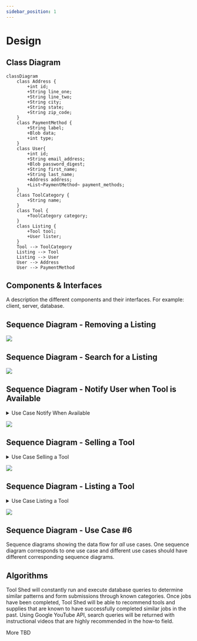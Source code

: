 ```yaml
---
sidebar_position: 1
---
```

# Design

## Class Diagram
```mermaid
classDiagram
    class Address {
        +int id;
        +String line_one;
        +String line_two;
        +String city;
        +String state;
        +String zip_code;
    }
    class PaymentMethod {
        +String label;
        +Blob data;
        +int type;
    }
    class User{
        +int id;
        +String email_address;
        +Blob password_digest;
        +String first_name;
        +String last_name;
        +Address address;
        +List~PaymentMethod~ payment_methods;
    }
    class ToolCategory {
        +String name;
    }
    class Tool {
        +ToolCategory category;
    }
    class Listing {
        +Tool tool;
        +User lister;
    }
    Tool --> ToolCategory
    Listing --> Tool
    Listing --> User
    User --> Address
    User --> PaymentMethod
```

## Components & Interfaces
A description the different components and their interfaces. For example: client, server, database.


## Sequence Diagram - Removing a Listing
[![](https://mermaid.ink/img/pako:eNptksFOGzEQhl9l5BMVJA-wB6QUeqgUqMSGnixVE3vYteIdB8-YKkK8e-2waQPqzfI_3_if3_NqXPJkOiP0XIgd3QYcMk6W0WnKUAAFHoWy5T1mDS7skRViavfrNASG3mUi_qj7Jt-i4haFPqFHMogGHuCOuHyUpck9aZNl1quV8IJKUM9lcX19GVMHfdlOQaVaaSaqB0-sAaNAYtikFKEfycPjw9pyTI3yHdyM5HYCmkCIIDxBqaNBEKgt_F-7GNWyr8iiPfRAmgO91F5SnCORpxLjYW66KF2LYWjDBF4ul5Ypth4Nb_R90nNuxiq1yQfAAUNNjtifButgW1QT38TgduQvvlRgfkbG9HvVkqA5PWnqEZP_YHKGnfI8B9yIPFCvqEUu7n9sfq1-rr6vV1_X387gd3mu_RyAp38fY67MRHnC4OsuvVoGsEZHmsiarh495p01lt9qHRZN_YGd6TQXujJlX5M_7d3pknyo63f3vpvHFX37A8Pq8ZU?type=png)](https://mermaid.live/edit#pako:eNptksFOGzEQhl9l5BMVJA-wB6QUeqgUqMSGnixVE3vYteIdB8-YKkK8e-2waQPqzfI_3_if3_NqXPJkOiP0XIgd3QYcMk6W0WnKUAAFHoWy5T1mDS7skRViavfrNASG3mUi_qj7Jt-i4haFPqFHMogGHuCOuHyUpck9aZNl1quV8IJKUM9lcX19GVMHfdlOQaVaaSaqB0-sAaNAYtikFKEfycPjw9pyTI3yHdyM5HYCmkCIIDxBqaNBEKgt_F-7GNWyr8iiPfRAmgO91F5SnCORpxLjYW66KF2LYWjDBF4ul5Ypth4Nb_R90nNuxiq1yQfAAUNNjtifButgW1QT38TgduQvvlRgfkbG9HvVkqA5PWnqEZP_YHKGnfI8B9yIPFCvqEUu7n9sfq1-rr6vV1_X387gd3mu_RyAp38fY67MRHnC4OsuvVoGsEZHmsiarh495p01lt9qHRZN_YGd6TQXujJlX5M_7d3pknyo63f3vpvHFX37A8Pq8ZU)

## Sequence Diagram - Search for a Listing
[![](https://mermaid.ink/img/pako:eNrVU8lOwzAQ_ZWRT6AuF245VEIqt0DpdkGRkGtPEgvHDl4kqqr_zmRpS6HlDDlZM29zPLNjwkpkCfP4HtEInCpeOF5l5l4E62Dt0WUG6GtOo8lkoG2hzLgMlU5gGTeVCh7aGggXJZqguPZgDays1bAsUcJ6kXYaJ-6IpEaNZAKpLRo2NcbjcytlJH70Vk0NhFbizcPNJoZgTQKLh6fV62o2S2874onQ6A86fal8rfkWHGVrMrX9X72ebR01Dwi5dRVwIztj8O11L1pNeeAb7pH-yTyFeUS3PVoceu2dv_o00AX62hqPR_S58FksXiDhc4e-vB6-zRxrSfnlj-xXXP5Q_PadPWoUNFe2Doom6e6fxO7HkwYaZnl-Sfsbq0dCZtiQVegqriTt4q7hZSyUWGHGEjpKzHnUIWOZ2ROUx2CXWyNYElzEIeueu19dluS0gVRFqWiFH7v9btd8yGpuXqw9YPafkGpRvQ?type=png)](https://mermaid.live/edit#pako:eNrVU8lOwzAQ_ZWRT6AuF245VEIqt0DpdkGRkGtPEgvHDl4kqqr_zmRpS6HlDDlZM29zPLNjwkpkCfP4HtEInCpeOF5l5l4E62Dt0WUG6GtOo8lkoG2hzLgMlU5gGTeVCh7aGggXJZqguPZgDays1bAsUcJ6kXYaJ-6IpEaNZAKpLRo2NcbjcytlJH70Vk0NhFbizcPNJoZgTQKLh6fV62o2S2874onQ6A86fal8rfkWHGVrMrX9X72ebR01Dwi5dRVwIztj8O11L1pNeeAb7pH-yTyFeUS3PVoceu2dv_o00AX62hqPR_S58FksXiDhc4e-vB6-zRxrSfnlj-xXXP5Q_PadPWoUNFe2Doom6e6fxO7HkwYaZnl-Sfsbq0dCZtiQVegqriTt4q7hZSyUWGHGEjpKzHnUIWOZ2ROUx2CXWyNYElzEIeueu19dluS0gVRFqWiFH7v9btd8yGpuXqw9YPafkGpRvQ)

## Sequence Diagram - Notify User when Tool is Available

<details><summary>Use Case Notify When Available</summary>

1. The user navigates to (URL:TBD) and enters their username and password followed by clicking the ‘Login’ button.  

2. The user clicks on the (button: RENT_TOOL) and completes the following fields. 

    -Name of Tool: Air Blower 

    -Zip Code: ##### 

    -Search Radius: 15 miles 

3. The user clicks (button: SEARCH_TOOL) which will complete the request and execute the database query. 

4. The user is presented with this result 

    -There are no Air Blowers within 15 miles 

    -Show rented out tools 

5. The user clicks (Show Rented Out Tools) which will show if that tool is being rented out in the area. 

6. The user is presented with the following results 

    -Gas Air Blower (NAME) (CONTACT) 

    -Electric (Battery) Air Blower (NAME) (CONTACT) 

    -Electric (Wireless) Air Blower (NAME) (CONTACT) 

7. The user clicks the desired item and receives a prompt. 

    -You will be notified when this item is listed. 
    
</details>  

[![](https://mermaid.ink/img/pako:eNq1VD1v2zAQ_SsXTjYaD101ZGiy1S0aKx4KGChO5EkiTJEqP2wIaf57T5Rs2HULdGg1CJR4fO_du-O9CukUiUIE-p7ISnrS2Hjsdhb4QRmdh20gP3336KOWukcbwQAGWLtGWyilJ7K3IWoMecKIFQa63a7G7Q_eHc_403vkg9XDwzswBZSp6nQMYDITEymyUaMJ4Cy8OGegbEnBdrM-S9YHjHSh2sAqoylGe17DcyI_wOKxJbkPHC-TRzmAq285lhNA5Qn3oOs53ccLEegJtJXOe5IRFp6i13RAAzpAsiFJSSHUycxIZzlZXjED1qgN5_ADXlgYNqhnL8mqaaFyBqvsB2ewodA7GwgWm4mPD5dnKjMsL_NezVTZVZ1L1nD8iePacqjmQGn06M6iSjE6WzCljd9Gu0-WZOwZWunQGxzCVI8xlA34gg39Cb13fTJcpAC18x2gVSfCkMt9yXFdt2s_qms__jKXsnVH2Fo8sO1YGcqyw_LfkgYy3BGzJe__b0KfXdT1AB39rjj5BHfn2CYBeu-6nhv1I1HPvgMNBC7FO_jqEhy1MVAR2BFPc5McW7IQW-4ao0PUtslt3Ssunbpjslk8_XLpxL3oyHeoFQ-W1zFoJ2JLHe1EwUuFfr8TO_vGcZiiKwcrRRF9onsxgc9DSBQ13zH-S0rzIPo0Tao8sN5-AiiKg38?type=png)](https://mermaid.live/edit#pako:eNq1VD1v2zAQ_SsXTjYaD101ZGiy1S0aKx4KGChO5EkiTJEqP2wIaf57T5Rs2HULdGg1CJR4fO_du-O9CukUiUIE-p7ISnrS2Hjsdhb4QRmdh20gP3336KOWukcbwQAGWLtGWyilJ7K3IWoMecKIFQa63a7G7Q_eHc_403vkg9XDwzswBZSp6nQMYDITEymyUaMJ4Cy8OGegbEnBdrM-S9YHjHSh2sAqoylGe17DcyI_wOKxJbkPHC-TRzmAq285lhNA5Qn3oOs53ccLEegJtJXOe5IRFp6i13RAAzpAsiFJSSHUycxIZzlZXjED1qgN5_ADXlgYNqhnL8mqaaFyBqvsB2ewodA7GwgWm4mPD5dnKjMsL_NezVTZVZ1L1nD8iePacqjmQGn06M6iSjE6WzCljd9Gu0-WZOwZWunQGxzCVI8xlA34gg39Cb13fTJcpAC18x2gVSfCkMt9yXFdt2s_qms__jKXsnVH2Fo8sO1YGcqyw_LfkgYy3BGzJe__b0KfXdT1AB39rjj5BHfn2CYBeu-6nhv1I1HPvgMNBC7FO_jqEhy1MVAR2BFPc5McW7IQW-4ao0PUtslt3Ssunbpjslk8_XLpxL3oyHeoFQ-W1zFoJ2JLHe1EwUuFfr8TO_vGcZiiKwcrRRF9onsxgc9DSBQ13zH-S0rzIPo0Tao8sN5-AiiKg38)

## Sequence Diagram - Selling a Tool

<details><summary>Use Case Selling a Tool</summary>
A homeowner wants to list a tool to sell it as they no longer need it anymore and for other users to be able to purchase it.

1. The user enters the URL.

2. The user enters their username and password.

3. The user clicks on the (button: LOGIN).

4. The user is brought to the homepage.

5. The user clicks on the (button: LIST_TOOL) and completes the following fields.

Name of tool

Zip Code: #####

Type of tool (Electric, Battery, Wireless, etc.)

Type of Listing (Sell or For Rent)

6. The user clicks on the (button: INSERT_IMAGE) to upload an image of the tool.

7. The user then clicks the (button: SUBMIT) to add tool to a listing.

8. The user sees a list of tools being sold after clicking submit.

9. The user can click the (button: LIST_TOOL) to list another tool if they want to.

10. The user clicks on the (button: LOG_OFF) to log off account.

11. The user exits the website.


</details>  

[![](https://mermaid.ink/img/pako:eNp1VMtu4zAM_BVCl90F2h_woZe2WSwQIEAeNwGFbNGpUFlyJapdo-i_L2W7rpJsbjJnSA6pkT9E4zWKSkR8TegafDDqGFQnHRmyCDu01rgjKNh7b6VTDfkACVSEQ8QgXa8Cmcb0yhHUOVwH_36BxIxw9O0c0BnQilStIo7lzZsihCRdgtu7O6greHSEAQ7bdYHX0tUjHr9w64_GgXGtD50i413BjtLFka0ruH_G5gVMC4n1AP41kWJB1Xy2BIYVzxNquJ0bHcqMOIXrOTy2j9wfYmoajLFN1g7Soc1zndXQHqP7QVOtstRjCLzejtPVEccRM5Aq2IcB1FEZngqdLpZzb03zwltPRN7Bz_Wf3f5pv9msfxUL2ua7ZdHAu4GFAf3Y47t5QEqBv88Z3yoeTOytGi4pixz2CzaU73r2TQQaegTfguVZOXRNV87Ih66UtJ0l5Tj8V8mUkZaMlbE2gk80I0uzHe9tKbS4YYpmA0IbfDfh5KFm07DTUZd3l5_A6AytUWfWPBK7QWPpoMudOny3A6SeO3Hq9Q3rr7muUc8vfr35_bRZrWYDlKVGp7FaduaRC_m2PZF5Kro--eLXJ25Eh_ySjOafw4d0AFLQM3YoRcVHja1KlqSQ7pOpKpHfDa4RFYWEN2JSP_9LRNUqfgWf_wDNxYKy?type=png)](https://mermaid.live/edit#pako:eNp1VMtu4zAM_BVCl90F2h_woZe2WSwQIEAeNwGFbNGpUFlyJapdo-i_L2W7rpJsbjJnSA6pkT9E4zWKSkR8TegafDDqGFQnHRmyCDu01rgjKNh7b6VTDfkACVSEQ8QgXa8Cmcb0yhHUOVwH_36BxIxw9O0c0BnQilStIo7lzZsihCRdgtu7O6greHSEAQ7bdYHX0tUjHr9w64_GgXGtD50i413BjtLFka0ruH_G5gVMC4n1AP41kWJB1Xy2BIYVzxNquJ0bHcqMOIXrOTy2j9wfYmoajLFN1g7Soc1zndXQHqP7QVOtstRjCLzejtPVEccRM5Aq2IcB1FEZngqdLpZzb03zwltPRN7Bz_Wf3f5pv9msfxUL2ua7ZdHAu4GFAf3Y47t5QEqBv88Z3yoeTOytGi4pixz2CzaU73r2TQQaegTfguVZOXRNV87Ih66UtJ0l5Tj8V8mUkZaMlbE2gk80I0uzHe9tKbS4YYpmA0IbfDfh5KFm07DTUZd3l5_A6AytUWfWPBK7QWPpoMudOny3A6SeO3Hq9Q3rr7muUc8vfr35_bRZrWYDlKVGp7FaduaRC_m2PZF5Kro--eLXJ25Eh_ySjOafw4d0AFLQM3YoRcVHja1KlqSQ7pOpKpHfDa4RFYWEN2JSP_9LRNUqfgWf_wDNxYKy)

## Sequence Diagram - Listing a Tool
<details><summary>Use Case Listing a Tool</summary>
The user would like to rent out tools that they are not currently using to earn some extra money.

1. The user navigates to (URL:TBD) and enters their username and password followed by clicking the (button: LOGIN).

2. The user clicks on the (button: LIST_TOOL) and completes the following fields.

    - Name of Tool

    - Zip Code: #####

    - Type of Tool (Electric, Battery, Wireless, etc.)

    - Type of Listing (For Rent)

    - Price (Price per hour/day/week)

3. The user clicks on the (button: INSERT_IMAGE) to upload images of the tool.

4. The user clicks the (button: SUBMIT) to add tool to the list of tools for rent.

5. The user is brought to the local listings menu once submission is successful.

6. The user clicks on the (button: LIST_TOOL) to repeat the process for as many tools as they would like to list for rent.

7. The user can then close the website or click the (button: LOG_OFF).


</details>  

[![](https://mermaid.ink/img/pako:eNqlVsFy2yAQ_RWGa52MHNmeSoccOrlkJr007aWjC4a1wwSBC8ipm8m_dwFZlhxnYiU-wYp97Nu3u-aZciOAltTBnwY0hxvJ1pbVlWbcG0ssaA-20gR_aJFb5mFgTOuL6-sv36x5cmBLEi2OSE1-_bg7cm0PJWu7Cc73YLfB14YwnHfkwdSwYWsg3pAlEGWYAHEElpySMa0R6oZ5tmQOSoJIVkIPSuCnI4j96WTe7y4Q5xCRb6w-iSLgDZw2GETpktK5Szcg08Po09mnBiFShkv0WmNK2wSRlbF1wBLSbRTbgSBGkwZdiOMWQL9CH2S-U62LbyWVipqla6QOFzAvjT5PwUO6OMgtZj3E4rpwUUUERtiPSYjBJHIJ5GNKbpmS4jXCGBVdwzk4t2pUJ0ekO1rMVrauLMbKxZXkj47cScztT2MUWTbej9eqbbYDzCGWsRINMT7Xa29ijdEqdNlpaqNlehfmPLVuNe48ua0DqfMFOxXPAKo2gqmxMcV26ro-pJhoCMXN7C62a2DMcIWcmRZ7Dq5Z1tKPqzMHWgxGAX8A_kjkijCl0tU4yUIs54z4PgmG7bjxOPy4lchPMnKWwsehpbkZmQWwE7X7ThOkWotMAj1jcS7gjJaghBvdBSmmjlpEdXKtT2h8ZhNoeIp6IlrUs5W33brPtUZvJqYUxnLpPr9_0aB6evb-M6PSVdsrdEJrwL8mKfDV8hxsFfUPUENFS1wKZh8rWukXPMcab-53mtNyxZSDCW02mMz9E6ezgpD41Pme3kHxOTShG6Z_G4NnvG0gbmn5TP_S8iq7uiy-5lmWL_KimE2LCd2hFY2L-ddZvphnsyIvpouXCf0XAbLLYjrNZ_Msm2f5fJZls5f_heo-HQ?type=png)](https://mermaid.live/edit#pako:eNqlVsFy2yAQ_RWGa52MHNmeSoccOrlkJr007aWjC4a1wwSBC8ipm8m_dwFZlhxnYiU-wYp97Nu3u-aZciOAltTBnwY0hxvJ1pbVlWbcG0ssaA-20gR_aJFb5mFgTOuL6-sv36x5cmBLEi2OSE1-_bg7cm0PJWu7Cc73YLfB14YwnHfkwdSwYWsg3pAlEGWYAHEElpySMa0R6oZ5tmQOSoJIVkIPSuCnI4j96WTe7y4Q5xCRb6w-iSLgDZw2GETpktK5Szcg08Po09mnBiFShkv0WmNK2wSRlbF1wBLSbRTbgSBGkwZdiOMWQL9CH2S-U62LbyWVipqla6QOFzAvjT5PwUO6OMgtZj3E4rpwUUUERtiPSYjBJHIJ5GNKbpmS4jXCGBVdwzk4t2pUJ0ekO1rMVrauLMbKxZXkj47cScztT2MUWTbej9eqbbYDzCGWsRINMT7Xa29ijdEqdNlpaqNlehfmPLVuNe48ua0DqfMFOxXPAKo2gqmxMcV26ro-pJhoCMXN7C62a2DMcIWcmRZ7Dq5Z1tKPqzMHWgxGAX8A_kjkijCl0tU4yUIs54z4PgmG7bjxOPy4lchPMnKWwsehpbkZmQWwE7X7ThOkWotMAj1jcS7gjJaghBvdBSmmjlpEdXKtT2h8ZhNoeIp6IlrUs5W33brPtUZvJqYUxnLpPr9_0aB6evb-M6PSVdsrdEJrwL8mKfDV8hxsFfUPUENFS1wKZh8rWukXPMcab-53mtNyxZSDCW02mMz9E6ezgpD41Pme3kHxOTShG6Z_G4NnvG0gbmn5TP_S8iq7uiy-5lmWL_KimE2LCd2hFY2L-ddZvphnsyIvpouXCf0XAbLLYjrNZ_Msm2f5fJZls5f_heo-HQ)

## Sequence Diagram - Use Case #6
Sequence diagrams showing the data flow for _all_ use cases. One sequence diagram corresponds to one use case and different use cases should have different corresponding sequence diagrams.

## Algorithms
Tool Shed will constantly run and execute database queries to determine similar patterns and form submissions through known categories. Once jobs have been completed, Tool Shed will be able to recommend tools and supplies that are known to have successfully completed similar jobs in the past. Using Google YouTube API, search queries will be returned with instructional videos that are highly recommended in the how-to field. 

More TBD 

